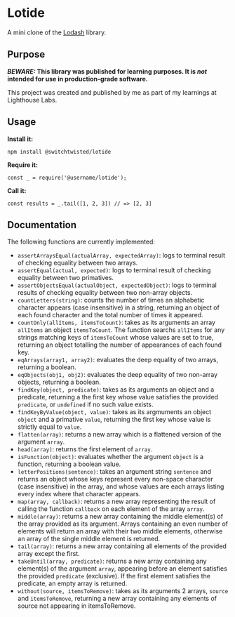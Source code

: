# Lotide

A mini clone of the [Lodash](https://lodash.com) library.

## Purpose

**_BEWARE:_ This library was published for learning purposes. It is _not_ intended for use in production-grade software.**

This project was created and published by me as part of my learnings at Lighthouse Labs. 

## Usage

**Install it:**

`npm install @switchtwisted/lotide`

**Require it:**

`const _ = require('@username/lotide');`

**Call it:**

`const results = _.tail([1, 2, 3]) // => [2, 3]`

## Documentation

The following functions are currently implemented:

* `assertArraysEqual(actualArray, expectedArray)`: logs to terminal result of checking equality between two arrays.
* `assertEqual(actual, expected)`: logs to terminal result of checking equality between two primatives.
* `assertObjectsEqual(actualObject, expectedObject)`: logs to terminal results of checking equality between two non-array objects.
* `countLetters(string)`: counts the number of times an alphabetic character appears (case insensitive) in a string, returning an object of each found character and the total number of times it appeared.
* `countOnly(allItems, itemsToCount)`: takes as its arguments an array `allItems` an object `itemsToCount`.  The function searchs `allItems` for any strings matching keys of `itemsToCount` whose values are set to true, returning an object totalling the number of appearances of each found key. 
* `eqArrays(array1, array2)`: evaluates the deep equality of two arrays, returning a boolean.
* `eqObjects(obj1, obj2)`: evaluates the deep equality of two non-array objects, returning a boolean.
* `findKey(object, predicate)`: takes as its arguments an object and a predicate, returning a the first key whose value satisfies the provided `predicate`, or `undefined` if no such value exists.
* `findKeyByValue(object, value)`: takes as its argmuments an object `object` and a primative `value`, returning the first key whose value is strictly equal to `value`.
* `flatten(array)`: returns a new array which is a flattened version of the argument `array`.
* `head(array)`: returns the first element of `array`.
* `isFunction(object)`: evaluates whether the argument `object` is a function, returning a boolean value.
* `letterPositions(sentence)`: takes an argument string `sentence` and returns an object whose keys represent every non-space character (case insensitive) in the array, and whose values are each arrays listing every index where that character appears.
* `map(array, callback)`: returns a new array representing the result of calling the function `callback` on each element of the array `array`.
* `middle(array)`: returns a new array containing the middle element(s) of the array provided as its argument.  Arrays containing an even number of elements will return an array with their two middle elements, otherwise an array of the single middle element is returned.
* `tail(array)`: returns a new array containing all elements of the provided array except the first. 
* `takeUntil(array, predicate)`: returns a new array containing any element(s) of the argument `array`, appearing before an element satisfies the provided `predicate` (exclusive). If the first element satisfies the predicate, an empty array is returned.
* `without(source, itemsToRemove)`: takes as its arguments 2 arrays, `source` and `itemsToRemove`, returning a new array containing any elements of source not appearing in itemsToRemove.